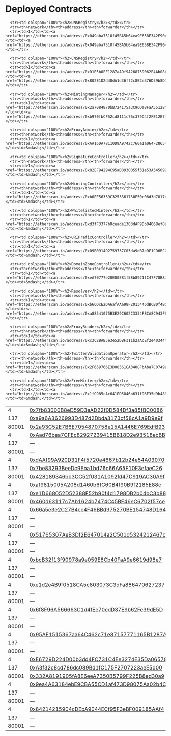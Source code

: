 
# Deployed Contracts

<table class="table table-bordered">

      <tr><td colspan="100%"><h2>UNSRegistry</h2></td></tr>
      <tr><th>network</th><th>address</th><th>forwarder</th></tr>
      <tr><td>1</td><td><a href="https://etherscan.io/address/0x049aba7510f45BA5b64ea9E658E342F904DB358D">0x049aba7510f45BA5b64ea9E658E342F904DB358D</a></td><td><a href="https://etherscan.io/address/0x049aba7510f45BA5b64ea9E658E342F904DB358D">0x049aba7510f45BA5b64ea9E658E342F904DB358D</a></td></tr>

<tr><td>4</td><td><a href="https://rinkeby.etherscan.io/address/0x7fb83000B8eD59D3eAD22f0D584Df3a85fBC0086">0x7fb83000B8eD59D3eAD22f0D584Df3a85fBC0086</a></td><td><a href="https://rinkeby.etherscan.io/address/0x7fb83000B8eD59D3eAD22f0D584Df3a85fBC0086">0x7fb83000B8eD59D3eAD22f0D584Df3a85fBC0086</a></td></tr>

<tr><td>137</td><td><a href="http://polygonscan.com/address/0xa9a6A3626993D487d2Dbda3173cf58cA1a9D9e9f">0xa9a6A3626993D487d2Dbda3173cf58cA1a9D9e9f</a></td><td><a href="http://polygonscan.com/address/0xa9a6A3626993D487d2Dbda3173cf58cA1a9D9e9f">0xa9a6A3626993D487d2Dbda3173cf58cA1a9D9e9f</a></td></tr>

<tr><td>80001</td><td><a href="https://mumbai.polygonscan.com/address/0x2a93C52E7B6E7054870758e15A1446E769EdfB93">0x2a93C52E7B6E7054870758e15A1446E769EdfB93</a></td><td><a href="https://mumbai.polygonscan.com/address/0x2a93C52E7B6E7054870758e15A1446E769EdfB93">0x2a93C52E7B6E7054870758e15A1446E769EdfB93</a></td></tr>

  

      <tr><td colspan="100%"><h2>CNSRegistry</h2></td></tr>
      <tr><th>network</th><th>address</th><th>forwarder</th></tr>
      <tr><td>1</td><td><a href="https://etherscan.io/address/0xD1E5b0FF1287aA9f9A268759062E4Ab08b9Dacbe">0xD1E5b0FF1287aA9f9A268759062E4Ab08b9Dacbe</a></td><td><a href="https://etherscan.io/address/0x802E1D2d48dA1d36ff2c8E2e376D39b8D1DCA549">0x802E1D2d48dA1d36ff2c8E2e376D39b8D1DCA549</a></td></tr>

<tr><td>4</td><td><a href="https://rinkeby.etherscan.io/address/0xAad76bea7CFEc82927239415BB18D2e93518ecBB">0xAad76bea7CFEc82927239415BB18D2e93518ecBB</a></td><td><a href="https://rinkeby.etherscan.io/address/0x4c46Fb148F2165517E71d6EB5C99c2021e67f068">0x4c46Fb148F2165517E71d6EB5C99c2021e67f068</a></td></tr>

<tr><td>137</td><td>&mdash;</td><td>&mdash;</td></tr>

<tr><td>80001</td><td>&mdash;</td><td>&mdash;</td></tr>

  

      <tr><td colspan="100%"><h2>MintingManager</h2></td></tr>
      <tr><th>network</th><th>address</th><th>forwarder</th></tr>
      <tr><td>1</td><td><a href="https://etherscan.io/address/0x2a7084870bB724175a3C96Da8FaA55128fa3E19D">0x2a7084870bB724175a3C96Da8FaA55128fa3E19D</a></td><td><a href="https://etherscan.io/address/0xb970fbCF52cd8111c76c379D4f2FE12E7f8AE7fb">0xb970fbCF52cd8111c76c379D4f2FE12E7f8AE7fb</a></td></tr>

<tr><td>4</td><td><a href="https://rinkeby.etherscan.io/address/0xdAAf99A920D31F4f5720e4667b12b24e54A03070">0xdAAf99A920D31F4f5720e4667b12b24e54A03070</a></td><td><a href="https://rinkeby.etherscan.io/address/0xfB13e29C4D31a48B4Cd61131Cf3b681416e11681">0xfB13e29C4D31a48B4Cd61131Cf3b681416e11681</a></td></tr>

<tr><td>137</td><td><a href="http://polygonscan.com/address/0x7be83293BeeDc9Eba1bd76c66A65F10F3efaeC26">0x7be83293BeeDc9Eba1bd76c66A65F10F3efaeC26</a></td><td><a href="http://polygonscan.com/address/0xC37d3c4326ab0E1D2b9D8b916bBdf5715f780fcF">0xC37d3c4326ab0E1D2b9D8b916bBdf5715f780fcF</a></td></tr>

<tr><td>80001</td><td><a href="https://mumbai.polygonscan.com/address/0x428189346bb3CC52f031A1092fd47C919AC30A9f">0x428189346bb3CC52f031A1092fd47C919AC30A9f</a></td><td><a href="https://mumbai.polygonscan.com/address/0xEf3a491A8750BEC2Dff5339CF6Df94436d432C4d">0xEf3a491A8750BEC2Dff5339CF6Df94436d432C4d</a></td></tr>

  

      <tr><td colspan="100%"><h2>ProxyAdmin</h2></td></tr>
      <tr><th>network</th><th>address</th><th>forwarder</th></tr>
      <tr><td>1</td><td><a href="https://etherscan.io/address/0xAA16DA78110D9A9742c760a1a064F28654Ab93de">0xAA16DA78110D9A9742c760a1a064F28654Ab93de</a></td><td>&mdash;</td></tr>

<tr><td>4</td><td><a href="https://rinkeby.etherscan.io/address/0xaf9815005A208d1460b6fC60B4f90B9f2185E88c">0xaf9815005A208d1460b6fC60B4f90B9f2185E88c</a></td><td>&mdash;</td></tr>

<tr><td>137</td><td><a href="http://polygonscan.com/address/0xe1D668052D52388F52b90f4d1798DB2b04bC3b88">0xe1D668052D52388F52b90f4d1798DB2b04bC3b88</a></td><td>&mdash;</td></tr>

<tr><td>80001</td><td><a href="https://mumbai.polygonscan.com/address/0x460d63117c7Ab1624b7474C45BF46eC6702f57ce">0x460d63117c7Ab1624b7474C45BF46eC6702f57ce</a></td><td>&mdash;</td></tr>

  

      <tr><td colspan="100%"><h2>SignatureController</h2></td></tr>
      <tr><th>network</th><th>address</th><th>forwarder</th></tr>
      <tr><td>1</td><td><a href="https://etherscan.io/address/0x82EF94294C95aD0930055f31e53A34509227c5f7">0x82EF94294C95aD0930055f31e53A34509227c5f7</a></td><td>&mdash;</td></tr>

<tr><td>4</td><td><a href="https://rinkeby.etherscan.io/address/0x66a5e3e2C27B4ce4F46BBd975270BE154748D164">0x66a5e3e2C27B4ce4F46BBd975270BE154748D164</a></td><td>&mdash;</td></tr>

<tr><td>137</td><td>&mdash;</td><td>&mdash;</td></tr>

<tr><td>80001</td><td>&mdash;</td><td>&mdash;</td></tr>

  

      <tr><td colspan="100%"><h2>MintingController</h2></td></tr>
      <tr><th>network</th><th>address</th><th>forwarder</th></tr>
      <tr><td>1</td><td><a href="https://etherscan.io/address/0xb0EE56339C3253361730F50c08d3d7817ecD60Ca">0xb0EE56339C3253361730F50c08d3d7817ecD60Ca</a></td><td>&mdash;</td></tr>

<tr><td>4</td><td><a href="https://rinkeby.etherscan.io/address/0x51765307AeB3Df2E647014a2C501d5324212467c">0x51765307AeB3Df2E647014a2C501d5324212467c</a></td><td>&mdash;</td></tr>

<tr><td>137</td><td>&mdash;</td><td>&mdash;</td></tr>

<tr><td>80001</td><td>&mdash;</td><td>&mdash;</td></tr>

  

      <tr><td colspan="100%"><h2>WhitelistedMinter</h2></td></tr>
      <tr><th>network</th><th>address</th><th>forwarder</th></tr>
      <tr><td>1</td><td><a href="https://etherscan.io/address/0xd3fF3377b0ceade1303dAF9Db04068ef8a650757">0xd3fF3377b0ceade1303dAF9Db04068ef8a650757</a></td><td>&mdash;</td></tr>

<tr><td>4</td><td><a href="https://rinkeby.etherscan.io/address/0xbcB32f13f90978a9e059E8Cb40FaA9e6619d98e7">0xbcB32f13f90978a9e059E8Cb40FaA9e6619d98e7</a></td><td>&mdash;</td></tr>

<tr><td>137</td><td>&mdash;</td><td>&mdash;</td></tr>

<tr><td>80001</td><td>&mdash;</td><td>&mdash;</td></tr>

  

      <tr><td colspan="100%"><h2>URIPrefixController</h2></td></tr>
      <tr><th>network</th><th>address</th><th>forwarder</th></tr>
      <tr><td>1</td><td><a href="https://etherscan.io/address/0x09B091492759737C03da9dB7eDF1CD6BCC3A9d91">0x09B091492759737C03da9dB7eDF1CD6BCC3A9d91</a></td><td>&mdash;</td></tr>

<tr><td>4</td><td><a href="https://rinkeby.etherscan.io/address/0xe1d2e4B9f0518CA5c803073C3dFa886470627237">0xe1d2e4B9f0518CA5c803073C3dFa886470627237</a></td><td>&mdash;</td></tr>

<tr><td>137</td><td>&mdash;</td><td>&mdash;</td></tr>

<tr><td>80001</td><td>&mdash;</td><td>&mdash;</td></tr>

  

      <tr><td colspan="100%"><h2>DomainZoneController</h2></td></tr>
      <tr><th>network</th><th>address</th><th>forwarder</th></tr>
      <tr><td>1</td><td><a href="https://etherscan.io/address/0xeA70777e28E00E81f58b8921fC47F78B8a72eFE7">0xeA70777e28E00E81f58b8921fC47F78B8a72eFE7</a></td><td>&mdash;</td></tr>

<tr><td>4</td><td><a href="https://rinkeby.etherscan.io/address/0x6f8F96A566663C1d4fEe70edD37E9b62Fe39dE5D">0x6f8F96A566663C1d4fEe70edD37E9b62Fe39dE5D</a></td><td>&mdash;</td></tr>

<tr><td>137</td><td>&mdash;</td><td>&mdash;</td></tr>

<tr><td>80001</td><td>&mdash;</td><td>&mdash;</td></tr>

  

      <tr><td colspan="100%"><h2>Resolver</h2></td></tr>
      <tr><th>network</th><th>address</th><th>forwarder</th></tr>
      <tr><td>1</td><td><a href="https://etherscan.io/address/0xb66DcE2DA6afAAa98F2013446dBCB0f4B0ab2842">0xb66DcE2DA6afAAa98F2013446dBCB0f4B0ab2842</a></td><td><a href="https://etherscan.io/address/0xa88541075B3E29C602C3334F8CA8C943F6BD35c1">0xa88541075B3E29C602C3334F8CA8C943F6BD35c1</a></td></tr>

<tr><td>4</td><td><a href="https://rinkeby.etherscan.io/address/0x95AE1515367aa64C462c71e87157771165B1287A">0x95AE1515367aa64C462c71e87157771165B1287A</a></td><td><a href="https://rinkeby.etherscan.io/address/0xB55a783126B1068FeB64dF6f78B2a2063A288b4a">0xB55a783126B1068FeB64dF6f78B2a2063A288b4a</a></td></tr>

<tr><td>137</td><td>&mdash;</td><td>&mdash;</td></tr>

<tr><td>80001</td><td>&mdash;</td><td>&mdash;</td></tr>

  

      <tr><td colspan="100%"><h2>ProxyReader</h2></td></tr>
      <tr><th>network</th><th>address</th><th>forwarder</th></tr>
      <tr><td>1</td><td><a href="https://etherscan.io/address/0xc3C2BAB5e3e52DBF311b2aAcEf2e40344f19494E">0xc3C2BAB5e3e52DBF311b2aAcEf2e40344f19494E</a></td><td>&mdash;</td></tr>

<tr><td>4</td><td><a href="https://rinkeby.etherscan.io/address/0xE6729D224D00b3dd4FC731C4Ee3274E35Da06578">0xE6729D224D00b3dd4FC731C4Ee3274E35Da06578</a></td><td>&mdash;</td></tr>

<tr><td>137</td><td><a href="http://polygonscan.com/address/0xA3f32c8cd786dc089Bd1fC175F2707223aeE5d00">0xA3f32c8cd786dc089Bd1fC175F2707223aeE5d00</a></td><td>&mdash;</td></tr>

<tr><td>80001</td><td><a href="https://mumbai.polygonscan.com/address/0x332A8191905fA8E6eeA7350B5799F225B8ed30a9">0x332A8191905fA8E6eeA7350B5799F225B8ed30a9</a></td><td>&mdash;</td></tr>

  

      <tr><td colspan="100%"><h2>TwitterValidationOperator</h2></td></tr>
      <tr><th>network</th><th>address</th><th>forwarder</th></tr>
      <tr><td>1</td><td><a href="https://etherscan.io/address/0x2F659766E3D08561CA3408FbAba7C0749ab2c402">0x2F659766E3D08561CA3408FbAba7C0749ab2c402</a></td><td>&mdash;</td></tr>

<tr><td>4</td><td><a href="https://rinkeby.etherscan.io/address/0x9ea4A63184ebE9CBA55CD1af473D98075Aa02b4C">0x9ea4A63184ebE9CBA55CD1af473D98075Aa02b4C</a></td><td>&mdash;</td></tr>

<tr><td>137</td><td>&mdash;</td><td>&mdash;</td></tr>

<tr><td>80001</td><td>&mdash;</td><td>&mdash;</td></tr>

  

      <tr><td colspan="100%"><h2>FreeMinter</h2></td></tr>
      <tr><th>network</th><th>address</th><th>forwarder</th></tr>
      <tr><td>1</td><td><a href="https://etherscan.io/address/0x1fC985cAc641ED5846b631f96F35d9b48Bc3b834">0x1fC985cAc641ED5846b631f96F35d9b48Bc3b834</a></td><td>&mdash;</td></tr>

<tr><td>4</td><td><a href="https://rinkeby.etherscan.io/address/0x84214215904cDEbA9044ECf95F3eBF009185AAf4">0x84214215904cDEbA9044ECf95F3eBF009185AAf4</a></td><td>&mdash;</td></tr>

<tr><td>137</td><td>&mdash;</td><td>&mdash;</td></tr>

<tr><td>80001</td><td>&mdash;</td><td>&mdash;</td></tr>

  
</table>
